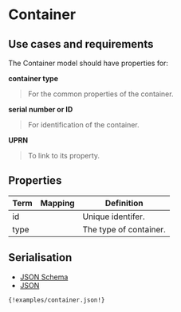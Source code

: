 
# Container

## Use cases and requirements

The Container model should have properties for:

**container type**

> For the common properties of the container.

**serial number or ID**

> For identification of the container.

**UPRN**

> To link to its property.


## Properties

Term     | Mapping | Definition
---------|---------|-----------
id |  | Unique identifer.
type |  | The type of container.

## Serialisation

<div>

  <!-- Nav tabs -->
  <ul class="nav nav-tabs" role="tablist">
    <li role="presentation"><a href="#schema" aria-controls="schema" role="tab" data-toggle="tab">JSON Schema</a></li>
    <li role="presentation" class="active"><a href="#json" aria-controls="json" role="tab" data-toggle="tab">JSON</a></li>
  </ul>

  <!-- Tab panes -->
  <div class="tab-content">
    <div role="tabpanel" class="tab-pane" id="schema">
    </div>
    <div role="tabpanel" class="tab-pane active" id="json">
      <pre><code class="hljs json">{!examples/container.json!}</code></pre>
    </div>
  </div>

</div>




